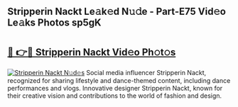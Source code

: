 ## Stripperin Nackt Le𝚊k𝚎d N𝚞𝚍e - Part-E75 Vid𝚎o Le𝚊ks Photos sp5gK

# <h2><a href="http://fb0upi.evod.top/?m=Stripperin+Nackt">🔗 👉🔴 Stripperin Nackt Vid𝚎o Ph𝚘t𝚘s</a></h2>

[![Stripperin Nackt N𝚞d𝚎s](https://i.imgur.com/8V9OHl7.gif)](http://fb0upi.evod.top/?m=Stripperin+Nackt)
Social media influencer Stripperin Nackt, recognized for sharing lifestyle and dance-themed content, including dance performances and vlogs. Innovative designer Stripperin Nackt, known for their creative vision and contributions to the world of fashion and design. 
